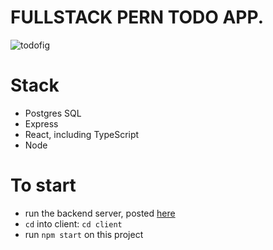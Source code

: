 # FULLSTACK PERN TODO APP.
![todofig](https://user-images.githubusercontent.com/69110329/131260909-1034bdc0-cb60-493c-a23d-e59c9819bd15.gif)

# Stack
- Postgres SQL
- Express
- React, including TypeScript
- Node

# To start
- run the backend server, posted [here](https://github.com/livrbecca/PERN-todo-backend)
- ``cd`` into client: ``cd client``
- run ``npm start`` on this project
